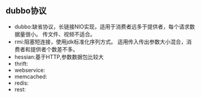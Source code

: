 ## dubbo协议
 - dubbo:缺省协议，长链接NIO实现，适用于消费者远多于提供者，每个请求数据量很小。
         传文件、视频不适合。
 - rmi:阻塞短连接，使用jdk标准化序列方式。
       适用传入传出参数大小混合，消费者和提供者个数差不多。
 - hessian:基于HTTP,参数数据包比较大
 - thrift:
 - webservice:
 - memcached:
 - redis:
 - rest: